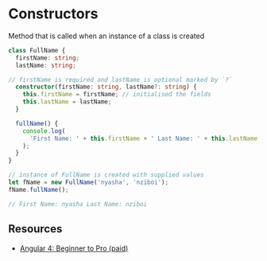 # Constructors

Method that is called when an instance of a class is created

```typescript
class FullName {
  firstName: string;
  lastName: string;

// firstName is required and lastName is optional marked by `?`
  constructor(firstName: string, lastName?: string) {
    this.firstName = firstName; // initialised the fields
    this.lastName = lastName;
  }

  fullName() {
    console.log(
      'First Name: ' + this.firstName + ' Last Name: ' + this.lastName,
    );
  }
}

// instance of FullName is created with supplied values
let fName = new FullName('nyasha', 'nziboi');
fName.fullName();

// First Name: nyasha Last Name: nziboi
```

## Resources

- [Angular 4: Beginner to Pro (paid)](https://codewithmosh.com/courses/206545/lectures/3196189)